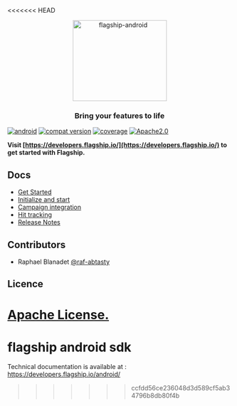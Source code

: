 <<<<<<< HEAD
<p align="center">

<img  src="https://mk0abtastybwtpirqi5t.kinstacdn.com/wp-content/uploads/picture-solutions-persona-product-flagship.jpg"  width="211"  height="182"  alt="flagship-android"  />

</p>

<h3 align="center">Bring your features to life</h3>

[![android](https://img.shields.io/badge/Android-api%2021%2B-blue.svg)]()
[![compat version](https://img.shields.io/badge/Android%20compat%20version-16%2B-blue.svg)]()
[![coverage](https://img.shields.io/badge/coverage-81%25-green)]()
[![Apache2.0](https://img.shields.io/badge/License-Apache%202.0-blue.svg)](http://www.apache.org/licenses/LICENSE-2.0)


**Visit [https://developers.flagship.io/](https://developers.flagship.io/) to get started with Flagship.**

## Docs

- [Get Started](http://developers.flagship.io/android/v1.2.0/#getting-started)
- [Initialize and start](http://developers.flagship.io/android/v1.2.0/#initialize-and-start-the-library)
- [Campaign integration](http://developers.flagship.io/android/v1.2.0/#campaign-integration)
- [Hit tracking](http://developers.flagship.io/android/v1.2.0/#hit-tracking)
- [Release Notes](http://developers.flagship.io/android/v1.2.0/#releases)


## Contributors

- Raphael Blanadet [@raf-abtasty](https://github.com/raf-abtasty)

## Licence

[Apache License.](https://github.com/abtasty/flagship-python-sdk/blob/master/LICENSE)
=======
# flagship android sdk

Technical documentation is available at : https://developers.flagship.io/android/

>>>>>>> ccfdd56ce236048d3d589cf5ab34796b8db80f4b
